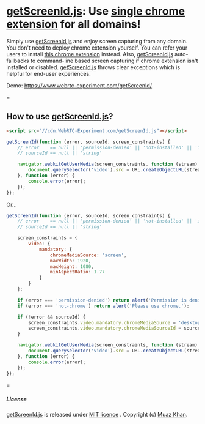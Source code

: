 <h1>
    <a href="https://github.com/muaz-khan/WebRTC-Experiment/tree/master/getScreenId.js">getScreenId.js</a>: Use <a href="https://chrome.google.com/webstore/detail/screen-capturing/ajhifddimkapgcifgcodmmfdlknahffk">single chrome extension</a> for all domains!
</h1>

Simply use <a href="https://github.com/muaz-khan/WebRTC-Experiment/tree/master/getScreenId.js">getScreenId.js</a> and enjoy screen capturing from any domain. You don't need to deploy chrome extension yourself. You can refer your users to install <a href="https://chrome.google.com/webstore/detail/screen-capturing/ajhifddimkapgcifgcodmmfdlknahffk">this chrome extension</a> instead. Also, <a href="https://github.com/muaz-khan/WebRTC-Experiment/tree/master/getScreenId.js">getScreenId.js</a> auto-fallbacks to command-line based screen capturing if chrome extension isn't installed or disabled. <a href="https://github.com/muaz-khan/WebRTC-Experiment/tree/master/getScreenId.js">getScreenId.js</a> throws clear exceptions which is helpful for end-user experiences.

Demo: https://www.webrtc-experiment.com/getScreenId/

=

<h2>
    How to use <a href="https://github.com/muaz-khan/WebRTC-Experiment/tree/master/getScreenId.js" target="_blank">getScreenId.js</a>?
</h2>

```html
<script src="//cdn.WebRTC-Experiment.com/getScreenId.js"></script>
```

```javascript
getScreenId(function (error, sourceId, screen_constraints) {
    // error    == null || 'permission-denied' || 'not-installed' || 'installed-disabled' || 'not-chrome'
    // sourceId == null || 'string'

    navigator.webkitGetUserMedia(screen_constraints, function (stream) {
        document.querySelector('video').src = URL.createObjectURL(stream);
    }, function (error) {
        console.error(error);
    });
});
```

Or...

```javascript
getScreenId(function (error, sourceId, screen_constraints) {
    // error    == null || 'permission-denied' || 'not-installed' || 'installed-disabled' || 'not-chrome'
    // sourceId == null || 'string'

    screen_constraints = {
        video: {
            mandatory: {
                chromeMediaSource: 'screen',
                maxWidth: 1920,
                maxHeight: 1080,
                minAspectRatio: 1.77
            }
        }
    };

    if (error === 'permission-denied') return alert('Permission is denied.');
    if (error === 'not-chrome') return alert('Please use chrome.');

    if (!error && sourceId) {
        screen_constraints.video.mandatory.chromeMediaSource = 'desktop';
        screen_constraints.video.mandatory.chromeMediaSourceId = sourceId;
    }

    navigator.webkitGetUserMedia(screen_constraints, function (stream) {
        document.querySelector('video').src = URL.createObjectURL(stream);
    }, function (error) {
        console.error(error);
    });
});
```

=

##### License

[getScreenId.js](https://github.com/muaz-khan/WebRTC-Experiment/tree/master/getScreenId.js) is released under [MIT licence](https://www.webrtc-experiment.com/licence/) . Copyright (c) [Muaz Khan](https://plus.google.com/+MuazKhan).
